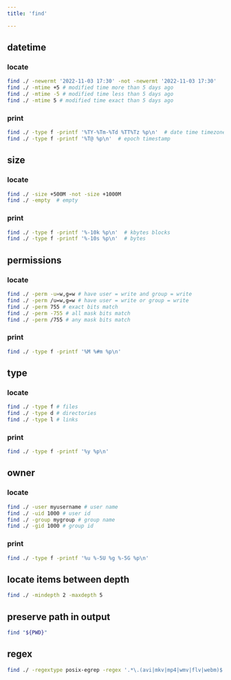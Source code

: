 ```yaml
---
title: 'find'

---
```



## datetime

### locate

```bash
find ./ -newermt '2022-11-03 17:30' -not -newermt '2022-11-03 17:30'
find ./ -mtime +5 # modified time more than 5 days ago
find ./ -mtime -5 # modified time less than 5 days ago
find ./ -mtime 5 # modified time exact than 5 days ago
```


### print

```bash
find ./ -type f -printf '%TY-%Tm-%Td %TT%Tz %p\n'  # date time timezone
find ./ -type f -printf '%T@ %p\n'  # epoch timestamp
```


## size

### locate

```bash
find ./ -size +500M -not -size +1000M
find ./ -empty  # empty
```

### print

```bash
find ./ -type f -printf '%-10k %p\n'  # kbytes blocks
find ./ -type f -printf '%-10s %p\n'  # bytes
```


## permissions

### locate

```bash
find ./ -perm -u=w,g=w # have user = write and group = write
find ./ -perm /u=w,g=w # have user = write or group = write
find ./ -perm 755 # exact bits match
find ./ -perm -755 # all mask bits match
find ./ -perm /755 # any mask bits match
```

### print

```bash
find ./ -type f -printf '%M %#m %p\n'
```


## type

### locate

```bash
find ./ -type f # files
find ./ -type d # directories
find ./ -type l # links
```

### print

```bash
find ./ -type f -printf '%y %p\n'
```


## owner

### locate

```bash
find ./ -user myusername # user name
find ./ -uid 1000 # user id
find ./ -group mygroup # group name
find ./ -gid 1000 # group id
```

### print

```bash
find ./ -type f -printf '%u %-5U %g %-5G %p\n'
```


## locate items between depth

```bash
find ./ -mindepth 2 -maxdepth 5
```


## preserve path in output

```bash
find "${PWD}"
```


## regex

```bash
find ./ -regextype posix-egrep -regex '.*\.(avi|mkv|mp4|wmv|flv|webm)$'
```
